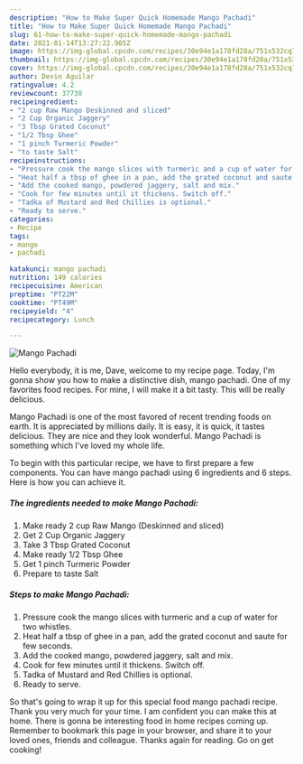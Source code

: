 ```yaml
---
description: "How to Make Super Quick Homemade Mango Pachadi"
title: "How to Make Super Quick Homemade Mango Pachadi"
slug: 61-how-to-make-super-quick-homemade-mango-pachadi
date: 2021-01-14T13:27:22.985Z
image: https://img-global.cpcdn.com/recipes/30e94e1a178fd28a/751x532cq70/mango-pachadi-recipe-main-photo.jpg
thumbnail: https://img-global.cpcdn.com/recipes/30e94e1a178fd28a/751x532cq70/mango-pachadi-recipe-main-photo.jpg
cover: https://img-global.cpcdn.com/recipes/30e94e1a178fd28a/751x532cq70/mango-pachadi-recipe-main-photo.jpg
author: Devin Aguilar
ratingvalue: 4.2
reviewcount: 37730
recipeingredient:
- "2 cup Raw Mango Deskinned and sliced"
- "2 Cup Organic Jaggery"
- "3 Tbsp Grated Coconut"
- "1/2 Tbsp Ghee"
- "1 pinch Turmeric Powder"
- "to taste Salt"
recipeinstructions:
- "Pressure cook the mango slices with turmeric and a cup of water for two whistles."
- "Heat half a tbsp of ghee in a pan, add the grated coconut and saute for few seconds."
- "Add the cooked mango, powdered jaggery, salt and mix."
- "Cook for few minutes until it thickens. Switch off."
- "Tadka of Mustard and Red Chillies is optional."
- "Ready to serve."
categories:
- Recipe
tags:
- mango
- pachadi

katakunci: mango pachadi 
nutrition: 149 calories
recipecuisine: American
preptime: "PT22M"
cooktime: "PT49M"
recipeyield: "4"
recipecategory: Lunch

---
```



![Mango Pachadi](https://img-global.cpcdn.com/recipes/30e94e1a178fd28a/751x532cq70/mango-pachadi-recipe-main-photo.jpg)

Hello everybody, it is me, Dave, welcome to my recipe page. Today, I'm gonna show you how to make a distinctive dish, mango pachadi. One of my favorites food recipes. For mine, I will make it a bit tasty. This will be really delicious.



Mango Pachadi is one of the most favored of recent trending foods on earth. It is appreciated by millions daily. It is easy, it is quick, it tastes delicious. They are nice and they look wonderful. Mango Pachadi is something which I've loved my whole life.


To begin with this particular recipe, we have to first prepare a few components. You can have mango pachadi using 6 ingredients and 6 steps. Here is how you can achieve it.

<!--inarticleads1-->

##### The ingredients needed to make Mango Pachadi:

1. Make ready 2 cup Raw Mango (Deskinned and sliced)
1. Get 2 Cup Organic Jaggery
1. Take 3 Tbsp Grated Coconut
1. Make ready 1/2 Tbsp Ghee
1. Get 1 pinch Turmeric Powder
1. Prepare to taste Salt




<!--inarticleads2-->

##### Steps to make Mango Pachadi:

1. Pressure cook the mango slices with turmeric and a cup of water for two whistles.
1. Heat half a tbsp of ghee in a pan, add the grated coconut and saute for few seconds.
1. Add the cooked mango, powdered jaggery, salt and mix.
1. Cook for few minutes until it thickens. Switch off.
1. Tadka of Mustard and Red Chillies is optional.
1. Ready to serve.




So that's going to wrap it up for this special food mango pachadi recipe. Thank you very much for your time. I am confident you can make this at home. There is gonna be interesting food in home recipes coming up. Remember to bookmark this page in your browser, and share it to your loved ones, friends and colleague. Thanks again for reading. Go on get cooking!

